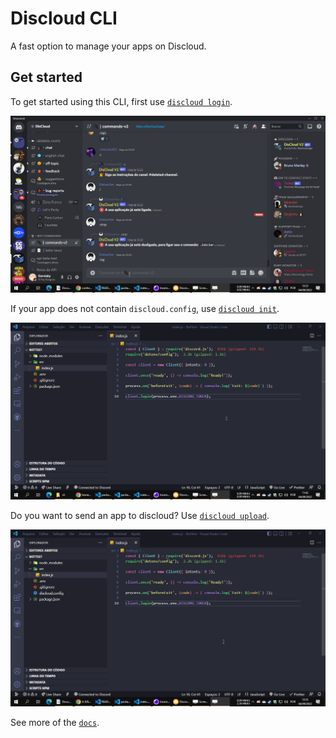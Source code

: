 # Discloud CLI

A fast option to manage your apps on Discloud.

## Get started

To get started using this CLI, first use [`discloud login`](./docs/login.md).

[![discloud-login](./assets/discloud-login.gif)](./docs/login.md)

If your app does not contain `discloud.config`, use [`discloud init`](./docs/init.md).

[![discloud-init](./assets/discloud-init.gif)](./docs/init.md)

Do you want to send an app to discloud? Use [`discloud upload`](./docs/upload.md).

[![discloud-upload](./assets/discloud-upload.gif)](./docs/upload.md)

See more of the [`docs`](./docs/readme.md).
